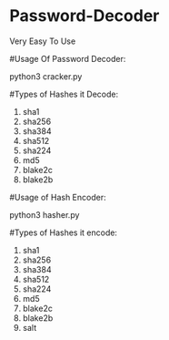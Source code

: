 # Password-Decoder

Very Easy To Use

 #Usage Of Password Decoder:
 
 python3 cracker.py
 
 #Types of Hashes it Decode:
 1. sha1
 2. sha256
 3. sha384
 4. sha512
 5. sha224
 6. md5
 7. blake2c
 8. blake2b
 
#Usage of Hash Encoder:

python3 hasher.py

#Types of Hashes it encode:
 1. sha1
 2. sha256
 3. sha384
 4. sha512
 5. sha224
 6. md5
 7. blake2c
 8. blake2b
 9. salt
